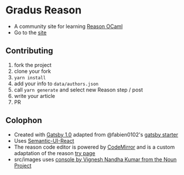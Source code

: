 # Gradus Reason

-   A community site for learning [Reason OCaml](https://reasonml.github.io/)  
-   Go to the [site](https://codekiln.github.io/gradus-reason/)  

## Contributing

1.  fork the project
2.  clone your fork
3.  `yarn install`
4.  add your info to `data/authors.json`
5.  call `yarn generate` and select new Reason step / post
6.  write your article
7.  PR

## Colophon

-   Created with [Gatsby 1.0](https://www.gatsbyjs.org/) adapted from @fabien0102's 
    [gatsby starter](https://github.com/fabien0102/gatsby-starter)
-   Uses [Semantic-UI-React](https://react.semantic-ui.com/)
-   The reason code editor is powered by [CodeMirror](https://codemirror.net/)
    and is a custom adaptation of the reason [try page](https://reasonml.github.io/try/)
-   src/images uses [console by Vignesh Nandha Kumar from the Noun Project](https://thenounproject.com/term/console/572147/)
